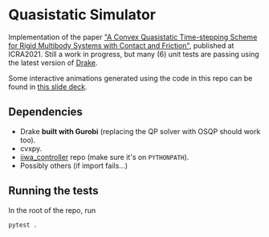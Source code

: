 # Quasistatic Simulator

Implementation of the paper ["A Convex Quasistatic Time-stepping Scheme for Rigid Multibody Systems with Contact and Friction"](http://groups.csail.mit.edu/robotics-center/public_papers/Pang20b.pdf), published at ICRA2021. Still a work in progress, but many (6) unit tests are passing using the latest version of [Drake](https://drake.mit.edu). 

Some interactive animations generated using the code in this repo can be found in [this slide deck](https://slides.com/pang/deck-28a801).

## Dependencies
- Drake **built with Gurobi** (replacing the QP solver with OSQP should work too).
- cvxpy.
- [iiwa_controller](https://github.com/pangtao22/iiwa_controller) repo (make sure it's on `PYTHONPATH`).
- Possibly others (if import fails...)


## Running the tests
In the root of the repo, run 
```bash
pytest .
```

